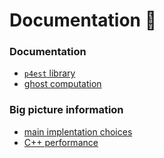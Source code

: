 # Documentation :memo:

### Documentation
- [`p4est` library](p4est.md)
- [ghost computation](ghost.md)


### Big picture information
- [main implentation choices](implementation.md)
- [C++ performance](code_perf.md)

